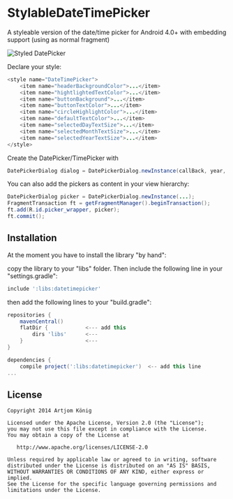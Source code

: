 StylableDateTimePicker
======================

A styleable version of the date/time picker for Android 4.0+ with embedding support (using as normal fragment)

![Styled DatePicker](/../screenshots/screenshots/screenshot.png?raw=true "Example Theme")

Declare your style:

```java
<style name="DateTimePicker">
    <item name="headerBackgroundColor">...</item>
    <item name="hightlightedTextColor">...</item>
    <item name="buttonBackground">...</item>
    <item name="buttonTextColor">...</item>
    <item name="circleHighlightColor">...</item>
    <item name="defaultTextColor">...</item>
    <item name="selectedDayTextSize">...</item>
    <item name="selectedMonthTextSize">...</item>
    <item name="selectedYearTextSize">...</item>
</style>
```

Create the DatePicker/TimePicker with

```java
DatePickerDialog dialog = DatePickerDialog.newInstance(callBack, year, monthOfYear, dayOfMonth, R.style.DateTimePicker);
```
You can also add the pickers as content in your view hierarchy:

```java
DatePickerDialog picker = DatePickerDialog.newInstance(...);
FragmentTransaction ft = getFragmentManager().beginTransaction();
ft.add(R.id.picker_wrapper, picker);
ft.commit();
```

## Installation
At the moment you have to install the library "by hand":

copy the library to your "libs" folder. Then include the following line in your "settings.gradle":

```gradle
include ':libs:datetimepicker'
```
then add the following lines to your "build.gradle":

```gradle
repositories {
    mavenCentral()
    flatDir {            <--- add this
        dirs 'libs'      <---
    }                    <---
}

dependencies {
    compile project(':libs:datetimepicker')  <-- add this line
...
```

## License

    Copyright 2014 Artjom König

    Licensed under the Apache License, Version 2.0 (the "License");
    you may not use this file except in compliance with the License.
    You may obtain a copy of the License at
    
       http://www.apache.org/licenses/LICENSE-2.0
    
    Unless required by applicable law or agreed to in writing, software
    distributed under the License is distributed on an "AS IS" BASIS,
    WITHOUT WARRANTIES OR CONDITIONS OF ANY KIND, either express or implied.
    See the License for the specific language governing permissions and
    limitations under the License.

